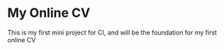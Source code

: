# My Online CV
This is my first mini project for CI, and will be the foundation for my first online CV